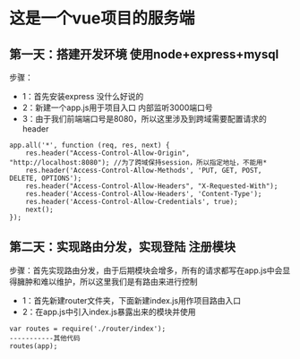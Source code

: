 # 这是一个vue项目的服务端

## 第一天：搭建开发环境 使用node+express+mysql  
步骤：  
- 1：首先安装express 没什么好说的
- 2：新建一个app.js用于项目入口 内部监听3000端口号
- 3：由于我们前端端口号是8080，所以这里涉及到跨域需要配置请求的header  
~~~
app.all('*', function (req, res, next) {
    res.header("Access-Control-Allow-Origin", "http://localhost:8080"); //为了跨域保持session，所以指定地址，不能用*
    res.header('Access-Control-Allow-Methods', 'PUT, GET, POST, DELETE, OPTIONS');
    res.header("Access-Control-Allow-Headers", "X-Requested-With");
    res.header('Access-Control-Allow-Headers', 'Content-Type');
    res.header('Access-Control-Allow-Credentials', true);
    next();
});
~~~  


## 第二天：实现路由分发，实现登陆 注册模块  
步骤：首先实现路由分发，由于后期模块会增多，所有的请求都写在app.js中会显得臃肿和难以维护，所以这里我们是有路由来进行控制
- 1：首先新建router文件夹，下面新建index.js用作项目路由入口
- 2：在app.js中引入index.js暴露出来的模块并使用
~~~
var routes = require('./router/index');
-----------其他代码
routes(app);
